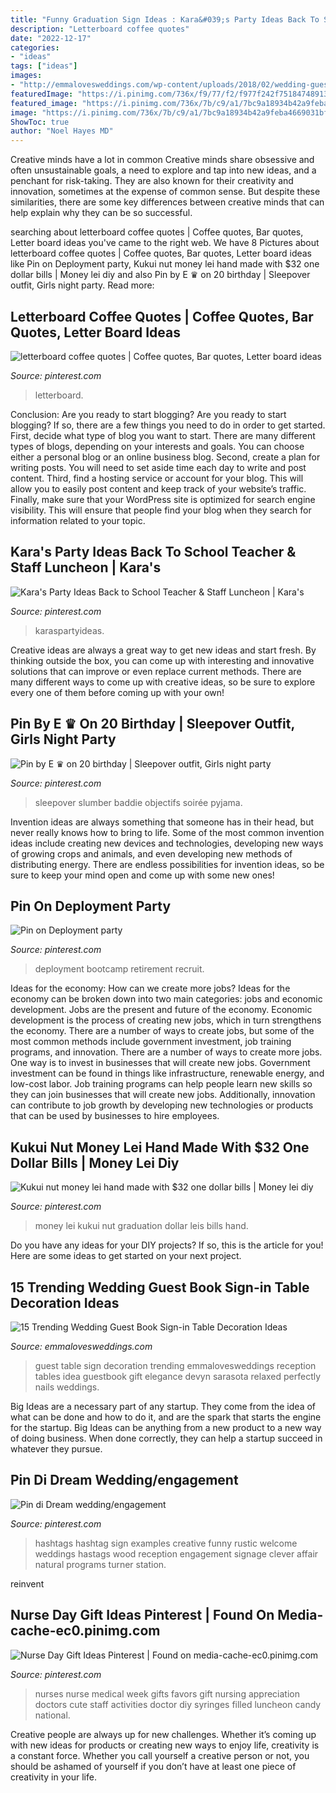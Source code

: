 ```yaml
---
title: "Funny Graduation Sign Ideas : Kara&#039;s Party Ideas Back To School Teacher &amp; Staff Luncheon"
description: "Letterboard coffee quotes"
date: "2022-12-17"
categories:
- "ideas"
tags: ["ideas"]
images:
- "http://emmalovesweddings.com/wp-content/uploads/2018/02/wedding-guest-book-table-ideas.jpg"
featuredImage: "https://i.pinimg.com/736x/f9/77/f2/f977f242f75184748913cae79f1394c4.jpg"
featured_image: "https://i.pinimg.com/736x/7b/c9/a1/7bc9a18934b42a9feba4669031bfa7a6.jpg"
image: "https://i.pinimg.com/736x/7b/c9/a1/7bc9a18934b42a9feba4669031bfa7a6.jpg"
ShowToc: true
author: "Noel Hayes MD"
---
```



Creative minds have a lot in common
Creative minds share obsessive and often unsustainable goals, a need to explore and tap into new ideas, and a penchant for risk-taking. They are also known for their creativity and innovation, sometimes at the expense of common sense. But despite these similarities, there are some key differences between creative minds that can help explain why they can be so successful.

	

		
searching about letterboard coffee quotes | Coffee quotes, Bar quotes, Letter board ideas you've came to the right web. We have 8 Pictures about letterboard coffee quotes | Coffee quotes, Bar quotes, Letter board ideas like Pin on Deployment party, Kukui nut money lei hand made with $32 one dollar bills | Money lei diy and also Pin by E ♛ on 20 birthday | Sleepover outfit, Girls night party. Read more:
		
    
## Letterboard Coffee Quotes | Coffee Quotes, Bar Quotes, Letter Board Ideas

<img loading=lazy src="https://i.pinimg.com/736x/f9/77/f2/f977f242f75184748913cae79f1394c4.jpg" onerror="this.onerror=null;this.src='https://tse3.mm.bing.net/th?id=OIP.GgySTDtkxUL1nMFzlTyQVAHaJ3&amp;pid=15.1';" alt="letterboard coffee quotes | Coffee quotes, Bar quotes, Letter board ideas">

_Source: pinterest.com_

>letterboard. 

	

Conclusion: Are you ready to start blogging?
Are you ready to start blogging? If so, there are a few things you need to do in order to get started. First, decide what type of blog you want to start. There are many different types of blogs, depending on your interests and goals. You can choose either a personal blog or an online business blog. Second, create a plan for writing posts. You will need to set aside time each day to write and post content. Third, find a hosting service or account for your blog. This will allow you to easily post content and keep track of your website’s traffic. Finally, make sure that your WordPress site is optimized for search engine visibility. This will ensure that people find your blog when they search for information related to your topic.

    
## Kara&#039;s Party Ideas Back To School Teacher &amp; Staff Luncheon | Kara&#039;s

<img loading=lazy src="https://i.pinimg.com/736x/c5/7d/a0/c57da04424797a4201a34098d9dc2952.jpg" onerror="this.onerror=null;this.src='https://tse3.mm.bing.net/th?id=OIP.ORihYdN0k0Z3wUEEP2MGOAHaJ3&amp;pid=15.1';" alt="Kara&#039;s Party Ideas Back to School Teacher &amp; Staff Luncheon | Kara&#039;s">

_Source: pinterest.com_

>karaspartyideas. 

	

Creative ideas are always a great way to get new ideas and start fresh. By thinking outside the box, you can come up with interesting and innovative solutions that can improve or even replace current methods. There are many different ways to come up with creative ideas, so be sure to explore every one of them before coming up with your own!

    
## Pin By E ♛ On 20 Birthday | Sleepover Outfit, Girls Night Party

<img loading=lazy src="https://i.pinimg.com/736x/6e/4e/26/6e4e2664bd0f8de11339fea44e6ff6ef.jpg" onerror="this.onerror=null;this.src='https://tse3.mm.bing.net/th?id=OIP.2WcLLm8o0G5yBH02g5cmKwHaL0&amp;pid=15.1';" alt="Pin by E ♛ on 20 birthday | Sleepover outfit, Girls night party">

_Source: pinterest.com_

>sleepover slumber baddie objectifs soirée pyjama. 

	

Invention ideas are always something that someone has in their head, but never really knows how to bring to life. Some of the most common invention ideas include creating new devices and technologies, developing new ways of growing crops and animals, and even developing new methods of distributing energy. There are endless possibilities for invention ideas, so be sure to keep your mind open and come up with some new ones!

    
## Pin On Deployment Party

<img loading=lazy src="https://i.pinimg.com/736x/7b/c9/a1/7bc9a18934b42a9feba4669031bfa7a6.jpg" onerror="this.onerror=null;this.src='https://tse3.mm.bing.net/th?id=OIP.KVhNvDgmX90WHJcMaOahMwAAAA&amp;pid=15.1';" alt="Pin on Deployment party">

_Source: pinterest.com_

>deployment bootcamp retirement recruit. 

	

Ideas for the economy: How can we create more jobs?
Ideas for the economy can be broken down into two main categories: jobs and economic development. Jobs are the present and future of the economy. Economic development is the process of creating new jobs, which in turn strengthens the economy. There are a number of ways to create jobs, but some of the most common methods include government investment, job training programs, and innovation.
There are a number of ways to create more jobs. One way is to invest in businesses that will create new jobs. Government investment can be found in things like infrastructure, renewable energy, and low-cost labor. Job training programs can help people learn new skills so they can join businesses that will create new jobs. Additionally, innovation can contribute to job growth by developing new technologies or products that can be used by businesses to hire employees.

    
## Kukui Nut Money Lei Hand Made With $32 One Dollar Bills | Money Lei Diy

<img loading=lazy src="https://i.pinimg.com/736x/c7/55/7c/c7557c7736ab6db01f73f3176dff434c.jpg" onerror="this.onerror=null;this.src='https://tse2.mm.bing.net/th?id=OIP.17cBgMy1HlRkLithEQBAygHaJ3&amp;pid=15.1';" alt="Kukui nut money lei hand made with $32 one dollar bills | Money lei diy">

_Source: pinterest.com_

>money lei kukui nut graduation dollar leis bills hand. 

	

Do you have any ideas for your DIY projects? If so, this is the article for you! Here are some ideas to get started on your next project.

    
## 15 Trending Wedding Guest Book Sign-in Table Decoration Ideas

<img loading=lazy src="http://emmalovesweddings.com/wp-content/uploads/2018/02/wedding-guest-book-table-ideas.jpg" onerror="this.onerror=null;this.src='https://tse3.mm.bing.net/th?id=OIP.ZO_LE-6hElaSuxNqTTBIyAHaLH&amp;pid=15.1';" alt="15 Trending Wedding Guest Book Sign-in Table Decoration Ideas">

_Source: emmalovesweddings.com_

>guest table sign decoration trending emmalovesweddings reception tables idea guestbook gift elegance devyn sarasota relaxed perfectly nails weddings. 

	

Big Ideas are a necessary part of any startup. They come from the idea of what can be done and how to do it, and are the spark that starts the engine for the startup. Big Ideas can be anything from a new product to a new way of doing business. When done correctly, they can help a startup succeed in whatever they pursue.

    
## Pin Di Dream Wedding/engagement

<img loading=lazy src="https://i.pinimg.com/736x/11/37/0f/11370f7fef8d160641813f9793843c09--funny-wedding-hashtags-creative-wedding-hashtags.jpg" onerror="this.onerror=null;this.src='https://tse4.mm.bing.net/th?id=OIP.EiWQJesfNmJU1Iptm9dvUQHaLH&amp;pid=15.1';" alt="Pin di Dream wedding/engagement">

_Source: pinterest.com_

>hashtags hashtag sign examples creative funny rustic welcome weddings hastags wood reception engagement signage clever affair natural programs turner station. 

	

reinvent

    
## Nurse Day Gift Ideas Pinterest | Found On Media-cache-ec0.pinimg.com

<img loading=lazy src="https://i.pinimg.com/736x/a3/0c/be/a30cbe9b42c8dfb904d8403ea7b7462a--nurse-gifts-nursing-day-gifts.jpg" onerror="this.onerror=null;this.src='https://tse3.mm.bing.net/th?id=OIP.0qiEZF2ig7tZeaesoLI8sgHaJ3&amp;pid=15.1';" alt="Nurse Day Gift Ideas Pinterest | Found on media-cache-ec0.pinimg.com">

_Source: pinterest.com_

>nurses nurse medical week gifts favors gift nursing appreciation doctors cute staff activities doctor diy syringes filled luncheon candy national. 

	

Creative people are always up for new challenges. Whether it’s coming up with new ideas for products or creating new ways to enjoy life, creativity is a constant force. Whether you call yourself a creative person or not, you should be ashamed of yourself if you don’t have at least one piece of creativity in your life.

